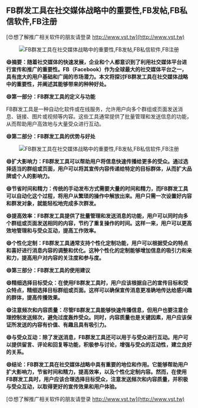 ## **FB群发工具在社交媒体战略中的重要性,FB发帖,FB私信软件,FB注册**

[😍想了解推广相关软件的朋友请登录 http://www.vst.tw](http://www.vst.tw)

 <center><img src="https://vst.tw/MP4/tuiguang/png/6.png" alt="FB群发工具在社交媒体战略中的重要性,FB发帖,FB私信软件,FB注册"></center>

**😄摘要：随着社交媒体的快速发展，企业和个人都意识到了利用社交媒体平台进行宣传和推广的重要性。FB（Facebook）作为全球最大的社交媒体平台之一，具有庞大的用户基础和广阔的市场潜力。本文将探讨FB群发工具在社交媒体战略中的重要性，并阐述其能够带来的种种好处。**

**😄第一部分：FB群发工具的定义与功能**

FB群发工具是一种自动化软件或在线服务，允许用户向多个群组或页面发送消息、链接、图片或视频等内容。这些工具通常提供了批量管理和发送信息的功能，从而帮助用户高效地与大量受众进行互动。

**😄第二部分：FB群发工具的优势与好处**

 <center><img src="https://vst.tw/MP4/tuiguang/png/4.png" alt="FB群发工具在社交媒体战略中的重要性,FB发帖,FB私信软件,FB注册"></center>

**😄扩大影响力：FB群发工具可以帮助用户将信息快速传播给更多的受众。通过选择适当的群组或页面，用户可以将其宣传内容传递给特定的目标群体，从而扩大品牌或个人的影响力。**

**😄节省时间和精力：传统的手动发布方式需要大量的时间和精力，而FB群发工具可以自动化这个过程，将用户从繁琐的操作中解放出来。用户只需一次设置好内容和群发对象，就能轻松地完成多次群发。**

**😄提高效率：FB群发工具提供了批量管理和发送消息的功能，用户可以同时向多个群组或页面发送相同的内容，节约了重复操作的时间。这样一来，用户可以更高效地管理和与受众互动，提高工作效率。**

**😄个性化定制：FB群发工具通常支持个性化定制功能，用户可以根据受众的特点和喜好进行消息内容的调整和优化。这种个性化的定制能够增加信息的吸引力和亲和力，提高用户对内容的关注度和参与度。**

**😄第三部分：FB群发工具的使用建议**

**😄精细选择目标受众：在使用FB群发工具时，用户应该根据自己的宣传目标和受众特点，精细选择目标群组或页面。这样可以确保宣传消息更准确地传达给感兴趣的群体，提高传播效果。**

**😄注意频次和内容质量：尽管FB群发工具能够快速传播信息，但用户也要注意合理控制发送频次，避免过度轰炸受众。同时，内容质量也是关键因素，用户应该保证所发送的内容有价值、有趣且具有吸引力。**

**😄与受众互动：除了发送消息，FB群发工具还可以用于与受众进行互动。用户可以提供留言、评论和回复等功能，积极参与讨论，增强与受众的互动性，建立良好的关系。**

**😄结论：FB群发工具在社交媒体战略中具有重要的地位和作用。它能够帮助用户扩大影响力，节省时间和精力，提高效率，以及个性化定制内容。然而，在使用FB群发工具时，用户应该合理选择目标受众，注意发送频次和内容质量，并积极与受众互动，以取得更好的宣传效果和用户体验。**

[😍想了解推广相关软件的朋友请登录 http://www.vst.tw](http://www.vst.tw)



